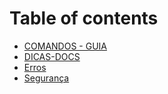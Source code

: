 # Table of contents

* [COMANDOS - GUIA](README.md)
* [DICAS-DOCS](dicas-docs.md)
* [Erros](erros.md)
* [Segurança](seguranca.md)
